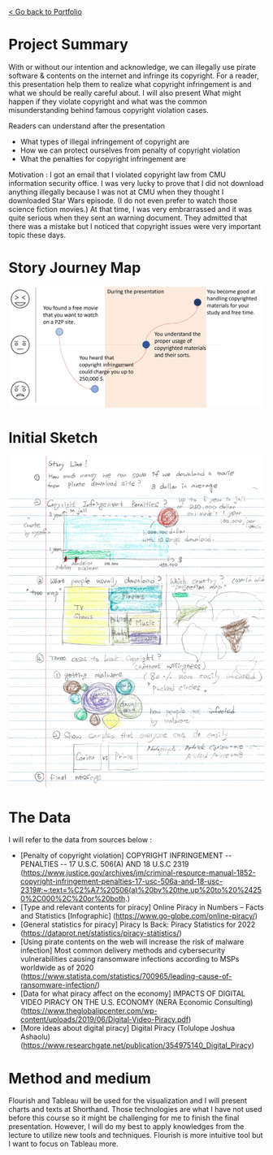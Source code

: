 [< Go back to Portfolio](https://kibokk.github.io/portfolio/)

# Project Summary
With or without our intention and acknowledge, we can illegally use pirate software & contents on the internet and infringe its copyright. 
For a reader, this presentation help them to realize what copyright infringement is and what we should be really careful about. 
I will also present What might happen if they violate copyright and what was the common misunderstanding behind famous copyright violation cases.

Readers can understand after the presentation
- What types of illegal infringement of copyright are
- How we can protect ourselves from penalty of copyright violation
- What the penalties for copyright infringement are

Motivation : 
I got an email that I violated copyright law from CMU information security office. 
I was very lucky to prove that I did not download anything illegally because I was not at CMU when they thought I downloaded Star Wars episode. 
(I do not even prefer to watch those science fiction movies.) 
At that time, I was very embrarrassed and it was quite serious when they sent an warning document. 
They admitted that there was a mistake but I noticed that copyright issues were very important topic these days.

# Story Journey Map
![alt text](https://github.com/kibokk/portfolio/blob/main/journeymap.png?raw=true)

# Initial Sketch
![alt text](https://github.com/kibokk/portfolio/blob/main/sketch.jpg?raw=true)

# The Data

I will refer to the data from sources below :

- [Penalty of copyright violation] COPYRIGHT INFRINGEMENT -- PENALTIES -- 17 U.S.C. 506(A) AND 18 U.S.C 2319
(https://www.justice.gov/archives/jm/criminal-resource-manual-1852-copyright-infringement-penalties-17-usc-506a-and-18-usc-2319#:~:text=%C2%A7%20506(a)%20by%20the,up%20to%20%24250%2C000%2C%20or%20both.)
- [Type and relevant contents for piracy] Online Piracy in Numbers – Facts and Statistics [Infographic]
(https://www.go-globe.com/online-piracy/)
- [General statistics for piracy] Piracy Is Back: Piracy Statistics for 2022
(https://dataprot.net/statistics/piracy-statistics/)
- [Using pirate contents on the web will increase the risk of malware infection] Most common delivery methods and cybersecurity vulnerabilities causing ransomware infections according to MSPs worldwide as of 2020
(https://www.statista.com/statistics/700965/leading-cause-of-ransomware-infection/)
- [Data for what piracy affect on the economy] IMPACTS OF DIGITAL VIDEO PIRACY ON THE U.S. ECONOMY (NERA Economic Consulting)
(https://www.theglobalipcenter.com/wp-content/uploads/2019/06/Digital-Video-Piracy.pdf)
- [More ideas about digital piracy] Digital Piracy (Tolulope Joshua Ashaolu)
(https://www.researchgate.net/publication/354975140_Digital_Piracy)


# Method and medium

Flourish and Tableau will be used for the visualization and I will present charts and texts at Shorthand. Those technologies are what I have not used before this course so it might be challenging for me to finish the final presentation. However, I will do my best to apply knowledges from the lecture to utilize new tools and techniques. Flourish is more intuitive tool but I want to focus on Tableau more.
